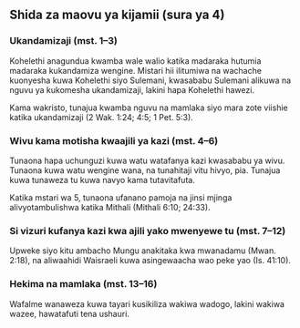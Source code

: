 ## Shida za maovu ya kijamii (sura ya 4)

### Ukandamizaji (mst. 1–3)

Kohelethi anagundua kwamba wale walio katika madaraka hutumia madaraka kukandamiza wengine. Mistari hii ilitumiwa na wachache kuonyesha kuwa Kohelethi siyo Sulemani, kwasababu Sulemani alikuwa na nguvu ya kukomesha ukandamizaji, lakini hapa Kohelethi hawezi.

Kama wakristo, tunajua kwamba nguvu na mamlaka siyo mara zote viishie katika ukandamizaji (2 Wak. 1:24; 4:5; 1 Pet. 5:3).

### Wivu kama motisha kwaajili ya kazi (mst. 4–6)

Tunaona hapa uchunguzi kuwa watu watafanya kazi kwasababu ya wivu. Tunaona kuwa watu wengine wana, na tunahitaji vitu hivyo, pia. Tunajua kuwa tunaweza tu kuwa navyo kama tutavitafuta.

Katika mstari wa 5, tunaona ufanano pamoja na jinsi mjinga alivyotambulishwa katika Mithali (Mithali 6:10; 24:33).

### Si vizuri kufanya kazi kwa ajili yako mwenyewe tu (mst. 7–12)

Upweke siyo kitu ambacho Mungu anakitaka kwa mwanadamu (Mwan. 2:18), na aliwaahidi Waisraeli kuwa asingewaacha wao peke yao (Is. 41:10).

### Hekima na mamlaka (mst. 13–16)

Wafalme wanaweza kuwa tayari kusikiliza wakiwa wadogo, lakini wakiwa wazee, hawatafuti tena ushauri.
